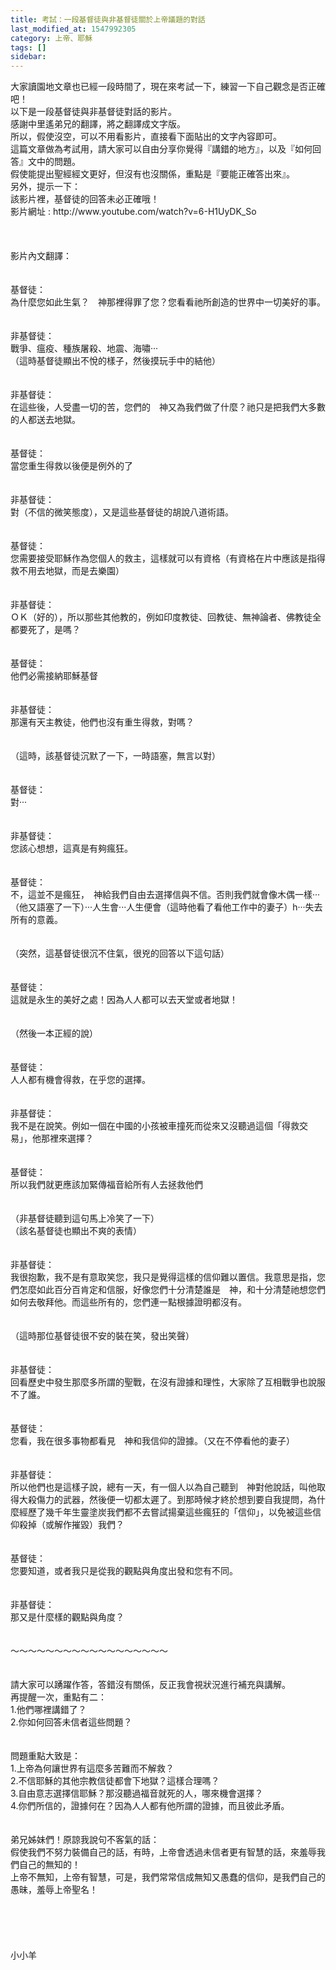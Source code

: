 ```yaml
---
title: 考試：一段基督徒與非基督徒關於上帝議題的對話
last_modified_at: 1547992305
category: 上帝、耶穌
tags: []
sidebar: 
---
```


<p>大家讀園地文章也已經一段時間了，現在來考試一下，練習一下自己觀念是否正確吧！<br/>以下是一段基督徒與非基督徒對話的影片。<br/>感謝中里遙弟兄的翻譯，將之翻譯成文字版。<br/>所以，假使沒空，可以不用看影片，直接看下面貼出的文字內容即可。<br/>這篇文章做為考試用，請大家可以自由分享你覺得『講錯的地方』，以及『如何回答』文中的問題。<br/>假使能提出聖經經文更好，但沒有也沒關係，重點是『要能正確答出來』。<br/>另外，提示一下：<br/>該影片裡，基督徒的回答未必正確哦！<br/><!--more-->影片網址 : http://www.youtube.com/watch?v=6-H1UyDK_So<br/><br/><br/><br/>影片內文翻譯：<br/><br/><br/>基督徒：<br/>為什麼您如此生氣？　神那裡得罪了您？您看看祂所創造的世界中一切美好的事。　<br/><br/><br/>非基督徒：<br/>戰爭、瘟疫、種族屠殺、地震、海嘯‧‧‧<br/>（這時基督徒顯出不悅的樣子，然後摸玩手中的結他）<br/><br/><br/>非基督徒：<br/>在這些後，人受盡一切的苦，您們的　神又為我們做了什麼？祂只是把我們大多數的人都送去地獄。<br/><br/><br/>基督徒：<br/>當您重生得救以後便是例外的了<br/><br/><br/>非基督徒：<br/>對（不信的微笑態度），又是這些基督徒的胡說八道術語。<br/><br/><br/>基督徒：<br/>您需要接受耶穌作為您個人的救主，這樣就可以有資格（有資格在片中應該是指得救不用去地獄，而是去樂園）<br/><br/><br/>非基督徒：<br/>ＯＫ（好的），所以那些其他教的，例如印度教徒、回教徒、無神論者、佛教徒全都要死了，是嗎？<br/><br/><br/>基督徒：<br/>他們必需接納耶穌基督<br/><br/><br/>非基督徒：<br/>那還有天主教徒，他們也沒有重生得救，對嗎？<br/><br/><br/>（這時，該基督徒沉默了一下，一時語塞，無言以對）<br/><br/><br/>基督徒：<br/>對‧‧‧<br/><br/><br/>非基督徒：<br/>您該心想想，這真是有夠瘋狂。<br/><br/><br/>基督徒：<br/>不，這並不是瘋狂，　神給我們自由去選擇信與不信。否則我們就會像木偶一樣‧‧‧（他又語塞了一下）‧‧‧人生會‧‧‧人生便會（這時他看了看他工作中的妻子）h‧‧‧失去所有的意義。<br/><br/><br/>（突然，這基督徒很沉不住氣，很兇的回答以下這句話）<br/><br/><br/>基督徒：<br/>這就是永生的美好之處！因為人人都可以去天堂或者地獄！<br/><br/><br/>（然後一本正經的說）<br/><br/><br/>基督徒：<br/>人人都有機會得救，在乎您的選擇。<br/><br/><br/>非基督徒：<br/>我不是在說笑。例如一個在中國的小孩被車撞死而從來又沒聽過這個「得救交易」，他那裡來選擇？<br/><br/><br/>基督徒：<br/>所以我們就更應該加緊傳福音給所有人去拯救他們<br/><br/><br/>（非基督徒聽到這句馬上冷笑了一下）<br/>（該名基督徒也顯出不爽的表情）<br/><br/><br/>非基督徒：<br/>我很抱歉，我不是有意取笑您，我只是覺得這樣的信仰難以置信。我意思是指，您們怎麼如此百分百肯定和信服，好像您們十分清楚誰是　神，和十分清楚祂想您們如何去敬拜他。而這些所有的，您們連一點根據證明都沒有。<br/><br/><br/>（這時那位基督徒很不安的裝在笑，發出笑聲）<br/><br/><br/>非基督徒：<br/>回看歷史中發生那麼多所謂的聖戰，在沒有證據和理性，大家除了互相戰爭也說服不了誰。<br/><br/><br/>基督徒：<br/>您看，我在很多事物都看見　神和我信仰的證據。（又在不停看他的妻子）<br/><br/><br/>非基督徒：<br/>所以他們也是這樣子說，總有一天，有一個人以為自己聽到　神對他說話，叫他取得大殺傷力的武器，然後便一切都太遲了。到那時候才終於想到要自我提問，為什麼經歷了幾千年生靈塗炭我們都不去嘗試揚棄這些瘋狂的「信仰」，以免被這些信仰殺掉（或解作摧毀）我們？<br/><br/><br/>基督徒：<br/>您要知道，或者我只是從我的觀點與角度出發和您有不同。<br/><br/><br/>非基督徒：<br/>那又是什麼樣的觀點與角度？<br/><br/><br/>～～～～～～～～～～～～～～～～～～<br/><br/><br/>請大家可以踴躍作答，答錯沒有關係，反正我會視狀況進行補充與講解。<br/>再提醒一次，重點有二：<br/>1.他們哪裡講錯了？<br/>2.你如何回答未信者這些問題？<br/><br/><br/>問題重點大致是：<br/>1.上帝為何讓世界有這麼多苦難而不解救？<br/>2.不信耶穌的其他宗教信徒都會下地獄？這樣合理嗎？<br/>3.自由意志選擇信耶穌？那沒聽過福音就死的人，哪來機會選擇？<br/>4.你們所信的，證據何在？因為人人都有他所謂的證據，而且彼此矛盾。<br/><br/><br/>弟兄姊妹們！原諒我說句不客氣的話：<br/>假使我們不努力裝備自己的話，有時，上帝會透過未信者更有智慧的話，來羞辱我們自己的無知的！<br/>上帝不無知，上帝有智慧，可是，我們常常信成無知又愚蠢的信仰，是我們自己的愚昧，羞辱上帝聖名！<br/><br/><br/><br/><br/><br/>小小羊<br/><br/><br/><br/><br/><br/>
</p>